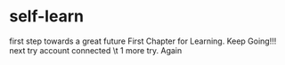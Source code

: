 # self-learn
first step towards a great future
First Chapter for Learning. Keep Going!!!
next try
account connected
\t 1 more try. 
Again
